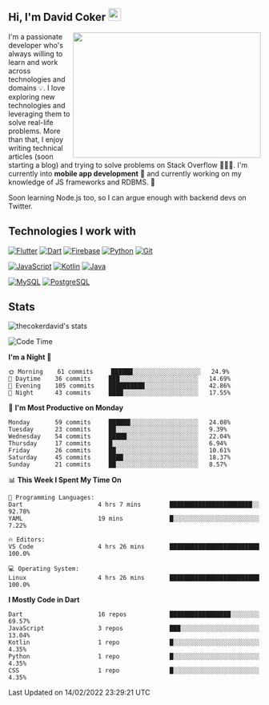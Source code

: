 ## Hi, I'm David Coker <img src="https://raw.githubusercontent.com/thecokerdavid/thecokerdavid/main/gifs/wave.gif" width="25px">
<img align="right" height="250" width="375" alt="" src="https://raw.githubusercontent.com/thecokerdavid/thecokerdavid/main/gifs/reminisce.gif" width="25px">

<p>I'm a passionate developer who's always willing to learn and work across technologies and domains 💡. I love exploring new technologies and leveraging them to solve real-life problems. More than that, I enjoy writing technical articles (soon starting a blog) and trying to solve problems on Stack Overflow 👨🏻‍💻. I'm currently into <strong>mobile app development</strong> 📱 and currently working on my knowledge of JS frameworks and RDBMS. 🤪</p>
<p>Soon learning Node.js too, so I can argue enough with backend devs on Twitter. </p>

## Technologies I work with

[![Flutter](https://img.shields.io/badge/-Flutter-blue?style=for-the-badge&logo=flutter&logoColor=ffffff)](https://www.flutter.dev/)
[![Dart](https://img.shields.io/badge/-Dart-ffffff?style=for-the-badge&logo=dart&logoColor=blue)](https://www.dart.dev/)
[![Firebase](https://img.shields.io/badge/-Firebase-%23FBB741?style=for-the-badge&logo=firebase&logoColor=FBB741&labelColor=%23ffffff&color=%23FBB741)](https://www.firebase.google.com/)
[![Python](https://img.shields.io/badge/-Python-yellow?style=for-the-badge&logo=python&logoColor=yellow&labelColor=blue&color=blue)](https://www.python.org/)
[![Git](https://img.shields.io/badge/-Git-EB5C38?style=for-the-badge&logo=git&logoColor=%23ffffff)](https://git-scm.com/)

[![JavaScript](https://img.shields.io/badge/-JavaScript-F7DF1E?style=for-the-badge&logo=javascript&logoColor=000000&labelColor=F7DF1E&color=F7DF1E)](https://www.javascript.com/)
[![Kotlin](https://img.shields.io/badge/-Kotlin-7F52FF?style=for-the-badge&logo=Kotlin&logoColor=ffffff)](https://www.kotlinlang.com/)
[![Java](https://img.shields.io/badge/-Java-007396?style=for-the-badge&logo=Java&logoColor=ffffff)](https://www.java.com/)

[![MySQL](https://img.shields.io/badge/-MySQL-4479A1?style=for-the-badge&logo=MySQL&logoColor=ffffff)](https://www.mysql.com/)
[![PostgreSQL](https://img.shields.io/badge/-PostgreSQL-808080?style=for-the-badge&logo=PostgreSQL&logoColor=ffffff)](https://www.postgresql.org/)

## Stats

<p><img src="https://github-readme-stats.vercel.app/api?username=thecokerdavid&show_icons=true&hide_border=true&border_radius=10&bg_color=75,83B0E7,EACDA3&title_color=000000&text_color=000000&icon_color=48A043&theme=onedark" alt="thecokerdavid's stats" /></p>

<!--START_SECTION:waka-->
![Code Time](http://img.shields.io/badge/Code%20Time-4%20hrs%2026%20mins-blue)

**I'm a Night 🦉** 

```text
🌞 Morning    61 commits     ██████░░░░░░░░░░░░░░░░░░░   24.9% 
🌆 Daytime    36 commits     ███░░░░░░░░░░░░░░░░░░░░░░   14.69% 
🌃 Evening    105 commits    ██████████░░░░░░░░░░░░░░░   42.86% 
🌙 Night      43 commits     ████░░░░░░░░░░░░░░░░░░░░░   17.55%

```
📅 **I'm Most Productive on Monday** 

```text
Monday       59 commits     ██████░░░░░░░░░░░░░░░░░░░   24.08% 
Tuesday      23 commits     ██░░░░░░░░░░░░░░░░░░░░░░░   9.39% 
Wednesday    54 commits     █████░░░░░░░░░░░░░░░░░░░░   22.04% 
Thursday     17 commits     █░░░░░░░░░░░░░░░░░░░░░░░░   6.94% 
Friday       26 commits     ██░░░░░░░░░░░░░░░░░░░░░░░   10.61% 
Saturday     45 commits     ████░░░░░░░░░░░░░░░░░░░░░   18.37% 
Sunday       21 commits     ██░░░░░░░░░░░░░░░░░░░░░░░   8.57%

```


📊 **This Week I Spent My Time On** 

```text
💬 Programming Languages: 
Dart                     4 hrs 7 mins        ███████████████████████░░   92.78% 
YAML                     19 mins             █░░░░░░░░░░░░░░░░░░░░░░░░   7.22%

🔥 Editors: 
VS Code                  4 hrs 26 mins       █████████████████████████   100.0%

💻 Operating System: 
Linux                    4 hrs 26 mins       █████████████████████████   100.0%

```

**I Mostly Code in Dart** 

```text
Dart                     16 repos            █████████████████░░░░░░░░   69.57% 
JavaScript               3 repos             ███░░░░░░░░░░░░░░░░░░░░░░   13.04% 
Kotlin                   1 repo              █░░░░░░░░░░░░░░░░░░░░░░░░   4.35% 
Python                   1 repo              █░░░░░░░░░░░░░░░░░░░░░░░░   4.35% 
CSS                      1 repo              █░░░░░░░░░░░░░░░░░░░░░░░░   4.35%

```



 Last Updated on 14/02/2022 23:29:21 UTC
<!--END_SECTION:waka-->

<!-- ### Hi there 👋

<img align="center" src="/github-metrics.svg" alt="David Coker's Stats"> -->

<!-- ![David Coker's Most used languages](https://github-readme-stats.vercel.app/api/top-langs?username=thecokerdavid&layout=compact&show_icons=true&count_private=true&theme=gotham) -->
